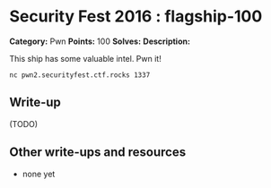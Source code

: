 # Security Fest 2016 : flagship-100

**Category:** Pwn
**Points:** 100
**Solves:**
**Description:**

This ship has some valuable intel. Pwn it!

    nc pwn2.securityfest.ctf.rocks 1337


## Write-up

(TODO)

## Other write-ups and resources

* none yet
